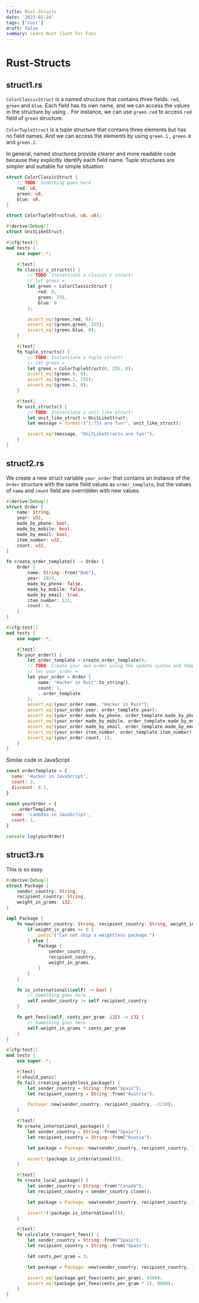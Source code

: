 ```yaml
---
title: Rust-Structs
date: '2023-02-24'
tags: ['rust']
draft: false
summary: Learn Rust (Just For Fun)
---
```


# Rust-Structs

## struct1.rs

`ColorClassicStruct` is a named structure that contains three fields: `red`, `green` and `blue`. Each field has its own name, and we can access the values in the structure by using `.` For instance, we can use `green.red` to access `red` field of `green` structure.

`ColorTupleStruct` is a tuple structure that contains three elements but has no field names. And we can access the elements by using `green.1` , `green.0` and `green.2`.

In general, named structures provide clearer and more readable code because they explicitly identify each field name. Tuple structures are simpler and suitable for simple situation.

```rust
struct ColorClassicStruct {
    // TODO: Something goes here
    red: u8,
    green: u8,
    blue: u8,
}

struct ColorTupleStruct(u8, u8, u8);

#[derive(Debug)]
struct UnitLikeStruct;

#[cfg(test)]
mod tests {
    use super::*;

    #[test]
    fn classic_c_structs() {
        // TODO: Instantiate a classic c struct!
        // let green =
        let green = ColorClassicStruct {
            red: 0,
            green: 255,
            blue: 0
        };

        assert_eq!(green.red, 0);
        assert_eq!(green.green, 255);
        assert_eq!(green.blue, 0);
    }

    #[test]
    fn tuple_structs() {
        // TODO: Instantiate a tuple struct!
        // let green =
        let green = ColorTupleStruct(0, 255, 0);
        assert_eq!(green.0, 0);
        assert_eq!(green.1, 255);
        assert_eq!(green.2, 0);
    }

    #[test]
    fn unit_structs() {
        // TODO: Instantiate a unit-like struct!
        let unit_like_struct = UnitLikeStruct;
        let message = format!("{:?}s are fun!", unit_like_struct);

        assert_eq!(message, "UnitLikeStructs are fun!");
    }
}
```

## struct2.rs

We create a new struct variable `your_order` that contains an instance of the `Order` structure with the same field values as `order_template`, but the values of `name` and `count` field are overridden with new values.

```rust
#[derive(Debug)]
struct Order {
    name: String,
    year: u32,
    made_by_phone: bool,
    made_by_mobile: bool,
    made_by_email: bool,
    item_number: u32,
    count: u32,
}

fn create_order_template() -> Order {
    Order {
        name: String::from("Bob"),
        year: 2019,
        made_by_phone: false,
        made_by_mobile: false,
        made_by_email: true,
        item_number: 123,
        count: 0,
    }
}

#[cfg(test)]
mod tests {
    use super::*;

    #[test]
    fn your_order() {
        let order_template = create_order_template();
        // TODO: Create your own order using the update syntax and template above!
        // let your_order =
        let your_order = Order {
            name: "Hacker in Rust".to_string(),
            count: 1,
            ..order_template
        };
        assert_eq!(your_order.name, "Hacker in Rust");
        assert_eq!(your_order.year, order_template.year);
        assert_eq!(your_order.made_by_phone, order_template.made_by_phone);
        assert_eq!(your_order.made_by_mobile, order_template.made_by_mobile);
        assert_eq!(your_order.made_by_email, order_template.made_by_email);
        assert_eq!(your_order.item_number, order_template.item_number);
        assert_eq!(your_order.count, 1);
    }
}
```

Similar code in JavaScript

```js
const orderTemplate = {
  name: 'Hacker in JavaScript',
  count: 2,
  discount: 0.1,
}

const yourOrder = {
  ...orderTemplate,
  name: 'Lambdas in JavaScript',
  count: 1,
}

console.log(yourOrder)
```

## struct3.rs

This is so easy.

```rust
#[derive(Debug)]
struct Package {
    sender_country: String,
    recipient_country: String,
    weight_in_grams: i32,
}

impl Package {
    fn new(sender_country: String, recipient_country: String, weight_in_grams: i32) -> Package {
        if weight_in_grams <= 0 {
            panic!("Can not ship a weightless package.")
        } else {
            Package {
                sender_country,
                recipient_country,
                weight_in_grams,
            }
        }
    }

    fn is_international(&self) -> bool {
        // Something goes here...
        self.sender_country != self.recipient_country
    }

    fn get_fees(&self, cents_per_gram: i32) -> i32 {
        // Something goes here...
        self.weight_in_grams * cents_per_gram
    }
}

#[cfg(test)]
mod tests {
    use super::*;

    #[test]
    #[should_panic]
    fn fail_creating_weightless_package() {
        let sender_country = String::from("Spain");
        let recipient_country = String::from("Austria");

        Package::new(sender_country, recipient_country, -2210);
    }

    #[test]
    fn create_international_package() {
        let sender_country = String::from("Spain");
        let recipient_country = String::from("Russia");

        let package = Package::new(sender_country, recipient_country, 1200);

        assert!(package.is_international());
    }

    #[test]
    fn create_local_package() {
        let sender_country = String::from("Canada");
        let recipient_country = sender_country.clone();

        let package = Package::new(sender_country, recipient_country, 1200);

        assert!(!package.is_international());
    }

    #[test]
    fn calculate_transport_fees() {
        let sender_country = String::from("Spain");
        let recipient_country = String::from("Spain");

        let cents_per_gram = 3;

        let package = Package::new(sender_country, recipient_country, 1500);

        assert_eq!(package.get_fees(cents_per_gram), 4500);
        assert_eq!(package.get_fees(cents_per_gram * 2), 9000);
    }
}
```
